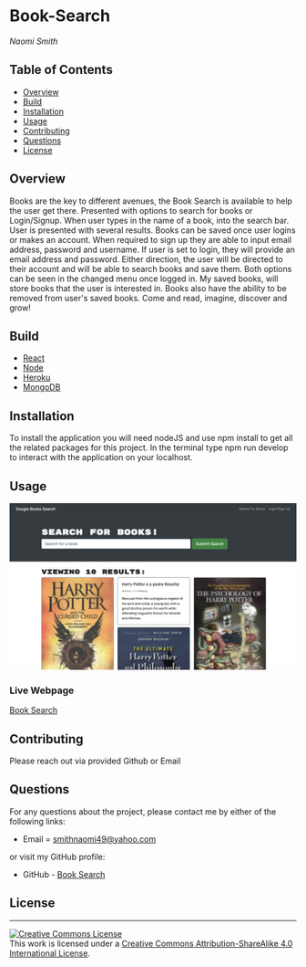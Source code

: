 # Book-Search

_Naomi Smith_

## Table of Contents

- [Overview](#Overview)
- [Build](#Build)
- [Installation](#Installation)
- [Usage](#Usage)
- [Contributing](#Contributing)
- [Questions](#Questions)
- [License](#License)

## Overview

<p> Books are the key to different avenues, the Book Search is available to help the user get there. Presented with options to search for books or Login/Signup. When user types in the name of a book, into the search bar. User is presented with several results. Books can be saved once user logins or makes an account. When required to sign up they are able to input email address, password and username. If user is set to login, they will provide an email address and password. Either direction, the user will be directed to their account and will be able to search books and save them. Both options can be seen in the changed menu once logged in. My saved books, will store books that the user is interested in. Books also have the ability to be removed from user's saved books. Come and read, imagine, discover and grow!  <p>

## Build

- [React](https://reactjs.org/docs/getting-started.html)
- [Node](https://nodejs.org/en/about/)
- [Heroku](https://www.heroku.com/what)
- [MongoDB](https://www.mongodb.com/)

## Installation

To install the application you will need nodeJS and use npm install to get all the related packages for this project. In the terminal type npm run develop to interact with the application on your localhost.

## Usage

![Book Search](client/src/images/books.png)

### Live Webpage

[Book Search](https://limitless-tundra-47937.herokuapp.com/)

## Contributing

Please reach out via provided Github or Email

## Questions

For any questions about the project, please contact me by either of the following links:

- Email = smithnaomi49@yahoo.com

or visit my GitHub profile:

- GitHub - [Book Search](https://github.com/smithnaomi/Book-Search)

## License

---

<a rel="license" href="http://creativecommons.org/licenses/by-sa/4.0/"><img alt="Creative Commons License" style="border-width:0" src="https://i.creativecommons.org/l/by-sa/4.0/88x31.png" /></a><br />This work is licensed under a <a rel="license" href="http://creativecommons.org/licenses/by-sa/4.0/">Creative Commons Attribution-ShareAlike 4.0 International License</a>.
